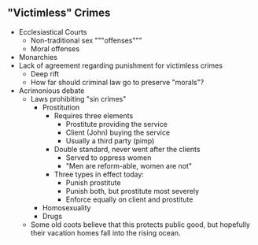 ## "Victimless" Crimes

- Ecclesiastical Courts
	- Non-traditional sex """offenses"""
	- Moral offenses
- Monarchies
- Lack of agreement regarding punishment for victimless crimes
	- Deep rift
	- How far should criminal law go to preserve "morals"?
- Acrimonious debate
	- Laws prohibiting "sin crimes"
		- Prostitution
			- Requires three elements
				- Prostitute providing the service
				- Client (John) buying the service
				- Usually a third party (pimp)
			- Double standard, never went after the clients
				- Served to oppress women
				- "Men are reform-able, women are not"
			- Three types in effect today:
				- Punish prostitute
				- Punish both, but prostitute most severely
				- Enforce equally on client and prostitute
		- Homosexuality
		- Drugs
	- Some old coots believe that this protects public good, but hopefully their vacation homes fall into the rising ocean.